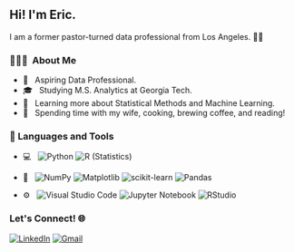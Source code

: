 <h2> Hi! I'm Eric.</h2>

I am a former pastor-turned data professional from Los Angeles. 👋🏻

<h3> 👨🏻‍💻 &nbsp;About Me </h3>

- 🤔 &nbsp; Aspiring Data Professional.
- 🎓 &nbsp; Studying M.S. Analytics at Georgia Tech.
- 🌱 &nbsp; Learning more about Statistical Methods and Machine Learning.
- 🍙 &nbsp; Spending time with my wife, cooking, brewing coffee, and reading! 

### 🧰 Languages and Tools 

- 💻 &nbsp;
  ![Python](https://img.shields.io/badge/python-3670A0?style=flat&logo=python&logoColor=ffdd54)
  ![R (Statistics)](https://img.shields.io/badge/r-%23276DC3.svg?style=flat&logo=r&logoColor=white)
-  🔧 &nbsp;
  ![NumPy](https://img.shields.io/badge/numpy-%23013243.svg?style=flat&logo=numpy&logoColor=white)
  ![Matplotlib](https://img.shields.io/badge/Matplotlib-%23ffffff.svg?style=flat&logo=Matplotlib&logoColor=black)
  ![scikit-learn](https://img.shields.io/badge/scikit--learn-%23F7931E.svg?style=flat&logo=scikit-learn&logoColor=white)
  ![Pandas](https://img.shields.io/badge/pandas-%23150458.svg?style=flat&logo=pandas&logoColor=white)

- ⚙️ &nbsp;
  ![Visual Studio Code](https://img.shields.io/badge/Visual%20Studio%20Code-0078d7.svg?style=flat&logo=visual-studio-code&logoColor=white)
  ![Jupyter Notebook](https://img.shields.io/badge/jupyter-%23FA0F00.svg?style=flat&logo=jupyter&logoColor=white)
  ![RStudio](https://img.shields.io/badge/RStudio-4285F4?style=flat&logo=rstudio&logoColor=white)

### Let's Connect! 🌐
[![LinkedIn](https://img.shields.io/badge/linkedin-%230077B5.svg?style=flat-square&logo=linkedin&logoColor=white)](https://www.linkedin.com/in/eric-m-cai/) 
[![Gmail](https://img.shields.io/badge/Gmail-D14836?style=flat-square&logo=gmail&logoColor=white)](mailto:caimeric@gmail.com)

<!--
**ericmcai/ericmcai** is a ✨ _special_ ✨ repository because its `README.md` (this file) appears on your GitHub profile.


Here are some ideas to get you started:

- 🔭 I’m currently working on ...
- 🌱 I’m currently learning ...
- 👯 I’m looking to collaborate on ...
- 🤔 I’m looking for help with ...
- 💬 Ask me about ...
- 📫 How to reach me: ...
- 😄 Pronouns: ...
- ⚡ Fun fact: ...
-->
